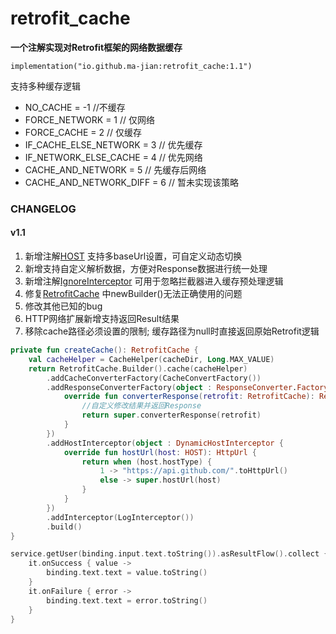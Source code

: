 # retrofit_cache

**一个注解实现对Retrofit框架的网络数据缓存**

```
implementation("io.github.ma-jian:retrofit_cache:1.1")
```

支持多种缓存逻辑

- NO_CACHE = -1 //不缓存
- FORCE_NETWORK = 1 // 仅网络
- FORCE_CACHE = 2 // 仅缓存
- IF_CACHE_ELSE_NETWORK = 3 // 优先缓存
- IF_NETWORK_ELSE_CACHE = 4 // 优先网络
- CACHE_AND_NETWORK = 5 // 先缓存后网络
- CACHE_AND_NETWORK_DIFF = 6 // 暂未实现该策略

### **CHANGELOG**

#### v1.1

1. 新增注解[HOST](cache/src/main/java/com/mm/http/HOST.kt) 支持多baseUrl设置，可自定义动态切换
2. 新增支持自定义解析数据，方便对Response数据进行统一处理
3. 新增注解[IgnoreInterceptor](cache/src/main/java/com/mm/http/IgnoreInterceptor.kt) 可用于忽略拦截器进入缓存预处理逻辑
4. 修复[RetrofitCache](cache/src/main/java/com/mm/http/RetrofitCache.kt) 中newBuilder()无法正确使用的问题
5. 修改其他已知的bug
6. HTTP网络扩展新增支持返回Result<T>结果
7. 移除cache路径必须设置的限制; 缓存路径为null时直接返回原始Retrofit逻辑

```kotlin
private fun createCache(): RetrofitCache {
    val cacheHelper = CacheHelper(cacheDir, Long.MAX_VALUE)
    return RetrofitCache.Builder().cache(cacheHelper)
        .addCacheConverterFactory(CacheConvertFactory())
        .addResponseConverterFactory(object : ResponseConverter.Factory() {
            override fun converterResponse(retrofit: RetrofitCache): ResponseConverter<Any>? {
                //自定义修改结果并返回Response
                return super.converterResponse(retrofit)
            }
        })
        .addHostInterceptor(object : DynamicHostInterceptor {
            override fun hostUrl(host: HOST): HttpUrl {
                return when (host.hostType) {
                    1 -> "https://api.github.com/".toHttpUrl()
                    else -> super.hostUrl(host)
                }
            }
        })
        .addInterceptor(LogInterceptor())
        .build()
}
```

```kotlin
service.getUser(binding.input.text.toString()).asResultFlow().collect {
    it.onSuccess { value ->
        binding.text.text = value.toString()
    }
    it.onFailure { error ->
        binding.text.text = error.toString()
    }
}
```
